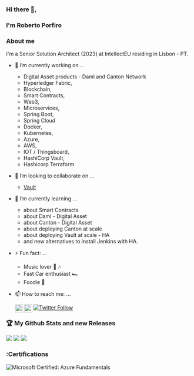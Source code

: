 ### Hi there 👋, 

### I'm Roberto Porfiro

### About me

I'm a Senior Solution Architect (2023) at IntellectEU residing in Lisbon - PT.

- 🔭 I’m currently working on ...
	- Digital Asset products - Daml and Canton Network
	- Hyperledger Fabric,
	- Blockchain,
	- Smart Contracts,
	- Web3,
	- Microservices,
	- Spring Boot,
	- Spring Cloud	 
	- Docker,
	- Kubernetes,
	- Azure,
	- AWS,
	- IOT / Thingsboard,
  	- HashiCorp Vault,
  	- Hashicorp Terraform

- 👯 I’m looking to collaborate on ...	
	- [Vault](https://github.com/hashicorp/vault)

- 🌱 I’m currently learning ...	
	- about Smart Contracts
	- about Daml - Digital Asset	
	- about Canton - Digital Asset	
	- about deploying Canton at scale
	- about deploying Vault at scale - HA
	- and new alternatives to install Jenkins with HA.

- ⚡ Fun fact: ...
	- Music lover 🎵 🎶
	- Fast Car enthusiast 🏎
	- Foodie 🍲

- 📫 How to reach me: ...

	[<img align="left" alt="antonbabenko | Twitter" width="22px" src="https://cdn.jsdelivr.net/npm/simple-icons@v3/icons/twitter.svg" />][twitter]
	[<img align="left" alt="antonbabenko | LinkedIn" width="22px" src="https://cdn.jsdelivr.net/npm/simple-icons@v3/icons/linkedin.svg" />][linkedin]

	[twitter]: https://twitter.com/robertoporfiro

	[linkedin]: https://linkedin.com/in/robertoporfiro

	[![Twitter Follow](https://img.shields.io/twitter/follow/robertoporfiro?color=1DA1F2&logo=twitter&style=for-the-badge)](https://twitter.com/intent/follow?original_referer=https%3A%2F%2Fgithub.com%2Frobertoporfiro&screen_name=robertoporfiro)

### :trophy: My Github Stats and new Releases
![](https://github-readme-stats.vercel.app/api?username=robertoporfiro&show_icons=true&count_private=true)
![](https://github-readme-stats.vercel.app/api/top-langs/?username=robertoporfiro&hide=html&layout=compact)
![](https://komarev.com/ghpvc/?username=robertoporfiro&label=PROFILE+VIEWS)

### :Certifications

![Microsoft Certified: Azure Fundamentals](https://www.credly.com/badges/0a0da145-668d-4fef-86ad-b3442d9db826/public_url)


<!--
**robertoporfiro/robertoporfiro** is a ✨ _special_ ✨ repository because its `README.md` (this file) appears on your GitHub profile.

Here are some ideas to get you started:

- 🔭 I’m currently working on ...
- 🌱 I’m currently learning ...
- 👯 I’m looking to collaborate on ...
- 🤔 I’m looking for help with ...
- 💬 Ask me about ...
- 📫 How to reach me: ...
- 😄 Pronouns: ...
- ⚡ Fun fact: ...
-->
